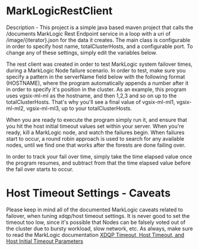 # MarkLogicRestClient

Description - This project is a simple java based maven project that calls the /documents MarkLogic Rest Endpoint service in a loop with a uri of /image/{iterator}.json for the data it creates. The main class is configurable in order to specify host name, totalClusterHosts, and a configurable port. To change any of these settings, simply edit the variables below. 

The rest client was created in order to test MarkLogic system failover times, during a MarkLogic Node failure scenario. In order to test, make sure you specify a pattern in the serverName field below with the following format (HOSTNAME), where the program automatically appends a number after it in order to specify it's position in the cluster. As an example, this program uses vgsix-ml-ml as the hostname, and then 1,2,3 and so on up to the totalClusterHosts. That's why you'll see a final value of vgsix-ml-ml1, vgsix-ml-ml2, vgsix-ml-ml3, up to your totalClusterHosts. 

When you are ready to execute the program simply run it, and ensure that you hit the host initial timeout values set within your server. When you're ready, kill a MarkLogic node, and watch the failures begin. When failures start to occur, a round robin approach is used to search for any available nodes, until we find one that works after the forests are done failing over.
 
In order to track your fail over time, simply take the time elapsed value once the program resumes, and subtract from that the time elapsed value before the fail over starts to occur. 

# Host Timeout Settings - Caveats
Please keep in mind all of the documented MarkLogic caveats related to failover, when tuning xdqp/host timeout settings. It is never good to set the timeout too low, since it's possible that Nodes can be falsely voted out of the cluster due to bursty workload, slow network, etc. As always, make sure to read the MarkLogic documentation [XDQP Timeout, Host Timeout, and Host Initial Timeout Parameters](https://docs.marklogic.com/guide/cluster/config-both-failover#id_95009)
